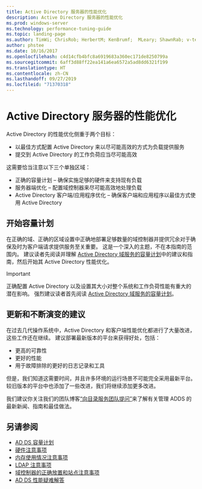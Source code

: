 ```yaml
---
title: Active Directory 服务器的性能优化
description: Active Directory 服务器的性能优化
ms.prod: windows-server
ms.technology: performance-tuning-guide
ms.topic: landing-page
ms.author: TimWi; ChrisRob; HerbertM; KenBrumf;  MLeary; ShawnRab; v-tea
author: phstee
ms.date: 10/16/2017
ms.openlocfilehash: c4d14cfb4bfc8a6919683a360ec171de8250799a
ms.sourcegitcommit: 6aff3d88ff22ea141a6ea6572a5ad8dd6321f199
ms.translationtype: HT
ms.contentlocale: zh-CN
ms.lasthandoff: 09/27/2019
ms.locfileid: "71370318"
---
```

# <a name="performance-tuning-active-directory-servers"></a>Active Directory 服务器的性能优化

Active Directory 的性能优化侧重于两个目标：
- 以最佳方式配置 Active Directory 来以尽可能高效的方式为负载提供服务
- 提交到 Active Directory 的工作负荷应当尽可能高效

这需要恰当注意以下三个单独区域：
- 正确的容量计划 – 确保实施足够的硬件来支持现有负载
- 服务器端优化 – 配置域控制器来尽可能高效地处理负载
- Active Directory 客户端/应用程序优化 – 确保客户端和应用程序以最佳方式使用 Active Directory

## <a name="start-with-capacity-planning"></a>开始容量计划

在正确的域、正确的区域设置中正确地部署足够数量的域控制器并提供冗余对于确保及时为客户端请求提供服务至关重要。 这是一个深入的主题，不在本指南的范围内。 建议读者先阅读并理解 [Active Directory 域服务的容量计划](capacity-planning-for-active-directory-domain-services.md)中的建议和指南，然后开始其 Active Directory 性能优化。

>[!Important]
> 正确配置 Active Directory 以及设置其大小对整个系统和工作负荷性能有重大的潜在影响。 强烈建议读者首先阅读 [Active Directory 域服务的容量计划](capacity-planning-for-active-directory-domain-services.md)。

## <a name="updates-and-evolving-recommendations"></a>更新和不断演变的建议

在过去几代操作系统中，Active Directory 和客户端性能优化都进行了大量改进，这些工作还在继续。 建议部署最新版本的平台来获得好处，包括：

- 更高的可靠性
- 更好的性能
- 用于故障排除的更好的日志记录和工具

但是，我们知道这需要时间，并且许多环境的运行场景不可能完全采用最新平台。 较旧版本的平台中也添加了一些改进，我们将继续添加更多改进。

我们建议你关注我们的团队博客[“向目录服务团队提问”](https://techcommunity.microsoft.com/t5/Ask-the-Directory-Services-Team/bg-p/AskDS)来了解有关管理 ADDS 的最新新闻、指南和最佳做法。

## <a name="see-also"></a>另请参阅

- [AD DS 容量计划](capacity-planning-for-active-directory-domain-services.md)
- [硬件注意事项](hardware-considerations.md)
- [内存使用情况注意事项](memory-usage-considerations.md)
- [LDAP 注意事项](ldap-considerations.md)
- [域控制器的正确放置和站点注意事项](site-definition-considerations.md)
- [AD DS 性能疑难解答](troubleshoot.md)  
  
